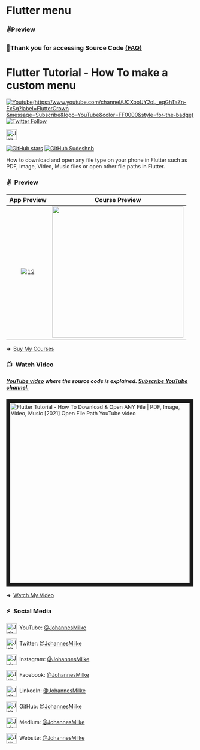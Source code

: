 # Flutter menu

<!-- https://user-images.githubusercontent.com/33403844/153114643-39495df6-c6cf-44b8-b638-6a909fb18975.mp4 -->
<!-- ![12](https://user-images.githubusercontent.com/33403844/153114780-a4e8e04e-89e4-4abe-98d1-e7b56210b3d4.gif) -->

<!-- https://www.youtube.com/channel/UCXooUY2oL_eqGhTaZn-ExSg -->

### ✌Preview


### 💖Thank you for accessing Source Code [(FAQ)](https://github.com/sudeshnb)

    
# Flutter Tutorial - How To make a custom menu
[![Youtube](https://www.youtube.com/channel/UCXooUY2oL_eqGhTaZn-ExSg?label=FlutterCrown &message=Subscribe&logo=YouTube&color=FF0000&style=for-the-badge)][youtube]
[![Twitter Follow](https://img.shields.io/twitter/follow/sudesh78?color=1DA1F2&label=Followers&logo=twitter&style=for-the-badge)][twitter]
<!-- [![Newsletter](https://img.shields.io/static/v1?label=Follow&message=My%20Flutter%20Newsletter&color=5FB709&style=for-the-badge)][newsletter] -->

[<img alt="JohannesMilke | Sponsor" height="28px" src="https://firebasestorage.googleapis.com/v0/b/web-johannesmilke.appspot.com/o/other%2Fsocial%2Fsponsorme.png?alt=media" />][sponsor]
   
[![GitHub stars](https://img.shields.io/github/stars/sudeshnb/open_file_example.svg?style=social&label=Star)](https://github.com/sudeshnb/open_file_example)
[![GitHub Sudeshnb](https://img.shields.io/github/followers/sudeshnb?label=follow&style=social)](https://github.com/sudeshnb)

How to download and open any file type on your phone in Flutter such as PDF, Image, Video, Music files or open other file paths in Flutter.

### ✌&ensp;Preview

|              App Preview             |             Course Preview           |
| :----------------------------------: | :----------------------------------: |
| ![12](https://user-images.githubusercontent.com/33403844/153114780-a4e8e04e-89e4-4abe-98d1-e7b56210b3d4.gif) | <a href="https://johannesmilke.teachable.com/p/home" target="_blank"><img src="https://firebasestorage.googleapis.com/v0/b/web-johannesmilke.appspot.com/o/other%2Fgithub_ad.png?alt=media" width="350"></a> |

➜&ensp;[Buy My Courses](https://johannesmilke.teachable.com/p/home "Buy My Courses")

### 📺&ensp;Watch Video

##### [YouTube video](https://www.youtube.com/watch?v=6tfBflFUO7s "Youtube Johannes Milke") where the *source code* is explained. [Subscribe YouTube channel.](https://www.youtube.com/JohannesMilke?sub_confirmation=1 "YouTube Subscribe Johannes Milke")  
<a href="https://www.youtube.com/watch?v=6tfBflFUO7s&feature=player_embedded
" target="_blank"><img src="http://img.youtube.com/vi/6tfBflFUO7s/maxresdefault.jpg" 
alt="Flutter Tutorial - How To Download & Open ANY File | PDF, Image, Video, Music [2021] Open File Path YouTube video" width="480" border="10" /></a>

➜&ensp;[Watch My Video](https://www.youtube.com/watch?v=6tfBflFUO7s "Watch My Video")

### ⚡&ensp;Social Media

[<img align="center" alt="JohannesMilke | YouTube" width="28px" src="https://firebasestorage.googleapis.com/v0/b/web-johannesmilke.appspot.com/o/other%2Fsocial%2Fyoutube.png?alt=media" />](https://www.youtube.com/JohannesMilke?sub_confirmation=1)&ensp;YouTube: [@JohannesMilke](https://www.youtube.com/JohannesMilke?sub_confirmation=1 "YouTube Johannes Milke")

[<img align="center" alt="JohannesMilke | Twitter" width="28px" src="https://firebasestorage.googleapis.com/v0/b/web-johannesmilke.appspot.com/o/other%2Fsocial%2Ftwitter.png?alt=media" />](https://twitter.com/intent/follow?original_referer=https%3A%2F%2Fgithub.com%2FJohannesMilke&screen_name=JohannesMilke)&ensp;Twitter: [@JohannesMilke](https://twitter.com/intent/follow?original_referer=https%3A%2F%2Fgithub.com%2FJohannesMilke&screen_name=JohannesMilke "Twitter Johannes Milke")

[<img align="center" alt="JohannesMilke | Instagram" width="28px" src="https://firebasestorage.googleapis.com/v0/b/web-johannesmilke.appspot.com/o/other%2Fsocial%2Finstagram.png?alt=media" />](https://instagram.com/JohannesMilke)&ensp;Instagram: [@JohannesMilke](https://instagram.com/JohannesMilke "Instagram Johannes Milke")

[<img align="center" alt="JohannesMilke | Facebook" width="28px" src="https://firebasestorage.googleapis.com/v0/b/web-johannesmilke.appspot.com/o/other%2Fsocial%2Ffacebook.png?alt=media" />](https://www.facebook.com/real.JohannesMilke)&ensp;Facebook: [@JohannesMilke](https://www.facebook.com/real.JohannesMilke "Facebook Johannes Milke")

[<img align="center" alt="JohannesMilke | LinkedIn" width="28px" src="https://firebasestorage.googleapis.com/v0/b/web-johannesmilke.appspot.com/o/other%2Fsocial%2Flinkedin.png?alt=media" />](https://linkedin.com/in/JohannesMilke)&ensp;LinkedIn: [@JohannesMilke](https://linkedin.com/in/JohannesMilke "LinkedIn Johannes Milke")

[<img align="center" alt="JohannesMilke | GitHub" width="28px" src="https://firebasestorage.googleapis.com/v0/b/web-johannesmilke.appspot.com/o/other%2Fsocial%2Fgithub.png?alt=media" />](https://github.com/JohannesMilke)&ensp;GitHub: [@JohannesMilke](https://github.com/JohannesMilke "GitHub Johannes Milke")

[<img align="center" alt="JohannesMilke | Medium" width="28px" src="https://firebasestorage.googleapis.com/v0/b/web-johannesmilke.appspot.com/o/other%2Fsocial%2Fmedium.png?alt=media" />](https://medium.com/@JohannesMilke)&ensp;Medium: [@JohannesMilke](https://medium.com/@JohannesMilke "Medium Johannes Milke")

[<img align="center" alt="JohannesMilke | Website" width="28px" src="https://firebasestorage.googleapis.com/v0/b/web-johannesmilke.appspot.com/o/other%2Fsocial%2Fwebsite.png?alt=media" />](https://johannesmilke.com)&ensp;Website: [@JohannesMilke](https://johannesmilke.com "Website Johannes Milke")

[twitter]: https://twitter.com/intent/follow?original_referer=https%3A%2F%2Fgithub.com%2FJohannesMilke&screen_name=JohannesMilke
[youtube]: https://www.youtube.com/JohannesMilke?sub_confirmation=1
[courses]: https://johannesmilke.teachable.com/p/home
[newsletter]: https://johannesmilke.com/#/newsletter
[sponsor]: https://github.com/sponsors/JohannesMilke
